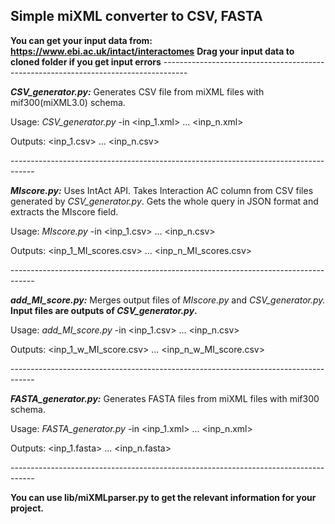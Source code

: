 ## **Simple miXML converter to CSV, FASTA**

**You can get your input data from: https://www.ebi.ac.uk/intact/interactomes**
**Drag your input data to cloned folder if you get input errors**
\-\-\-\-\-\-\-\-\-\-\-\-\-\-\-\-\-\-\-\-\-\-\-\-\-\-\-\-\-\-\-\-\-\-\-\-\-\-\-\-\-\-\-\-\-\-\-\-\-\-\-\-\-\-\-\-\-\-\-\-\-\-\-\-\-\-\-\-\-\-\-\-\-\-\-\-\-\-\-\-\-\-\--

***CSV_generator.py:*** Generates CSV file from miXML files with mif300(miXML3.0) schema.

Usage: *CSV_generator.py* -in \<inp_1.xml\> ... \<inp_n.xml\>

Outputs: \<inp_1.csv\> ... \<inp_n.csv\>

\-\-\-\-\-\-\-\-\-\-\-\-\-\-\-\-\-\-\-\-\-\-\-\-\-\-\-\-\-\-\-\-\-\-\-\-\-\-\-\-\-\-\-\-\-\-\-\-\-\-\-\-\-\-\-\-\-\-\-\-\-\-\-\-\-\-\-\-\-\-\-\-\-\-\-\-\-\-\-\-\-\-\--

***MIscore.py:*** Uses IntAct API. Takes Interaction AC column from CSV files generated by *CSV_generator.py*. Gets the whole query in JSON format and extracts the MIscore field.

Usage: *MIscore.py* -in \<inp_1.csv\> ... \<inp_n.csv\>

Outputs: \<inp_1_MI_scores.csv\> ... \<inp_n_MI_scores.csv\>

\-\-\-\-\-\-\-\-\-\-\-\-\-\-\-\-\-\-\-\-\-\-\-\-\-\-\-\-\-\-\-\-\-\-\-\-\-\-\-\-\-\-\-\-\-\-\-\-\-\-\-\-\-\-\-\-\-\-\-\-\-\-\-\-\-\-\-\-\-\-\-\-\-\-\-\-\-\-\-\-\-\-\--

***add_MI_score.py:*** Merges output files of *MIscore.py* and *CSV_generator.py.* **Input files are outputs of *CSV_generator.py*.**

Usage: *add_MI_score.py* -in \<inp_1.csv\> ... \<inp_n.csv\>

Outputs: \<inp_1_w_MI_score.csv\> ... \<inp_n_w_MI_score.csv\>

\-\-\-\-\-\-\-\-\-\-\-\-\-\-\-\-\-\-\-\-\-\-\-\-\-\-\-\-\-\-\-\-\-\-\-\-\-\-\-\-\-\-\-\-\-\-\-\-\-\-\-\-\-\-\-\-\-\-\-\-\-\-\-\-\-\-\-\-\-\-\-\-\-\-\-\-\-\-\-\-\-\-\--

***FASTA_generator.py:*** Generates FASTA files from miXML files with mif300 schema.

Usage: *FASTA_generator.py* -in \<inp_1.xml\> ... \<inp_n.xml\>

Outputs: \<inp_1.fasta\> ... \<inp_n.fasta\>

\-\-\-\-\-\-\-\-\-\-\-\-\-\-\-\-\-\-\-\-\-\-\-\-\-\-\-\-\-\-\-\-\-\-\-\-\-\-\-\-\-\-\-\-\-\-\-\-\-\-\-\-\-\-\-\-\-\-\-\-\-\-\-\-\-\-\-\-\-\-\-\-\-\-\-\-\-\-\-\-\-\-\--

**You can use lib/miXMLparser.py to get the relevant information for your project.**
